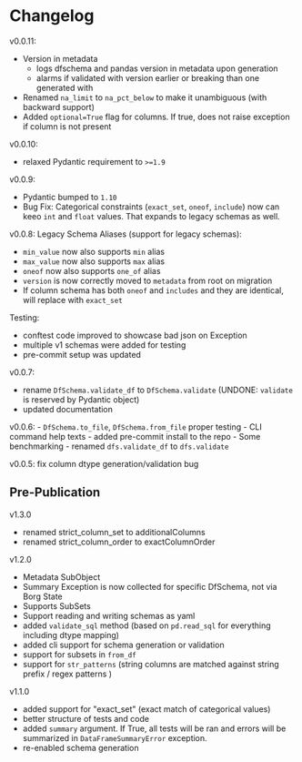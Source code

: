 # Changelog

v0.0.11:
- Version in metadata
  - logs dfschema and pandas version in metadata upon generation
  - alarms if validated with version earlier or breaking than one generated with
- Renamed `na_limit` to `na_pct_below` to make it unambiguous (with backward support)
- Added `optional=True` flag for columns. If true, does not raise exception if column is not present

v0.0.10:
- relaxed Pydantic requirement to `>=1.9`

v0.0.9:
- Pydantic bumped to `1.10`
- Bug Fix: Categorical constraints (`exact_set`, `oneof`, `include`) now can keeo `int` and `float` values. That expands to legacy schemas as well.

v0.0.8:
Legacy Schema Aliases (support for legacy schemas):
- `min_value` now also supports `min` alias
- `max_value` now also supports `max` alias
- `oneof` now also supports `one_of` alias
- `version` is now correctly moved to `metadata` from root on migration
- If column schema has both `oneof` and `includes` and they are identical, will replace with `exact_set`

Testing:
- conftest code improved to showcase bad json on Exception
- multiple v1 schemas were added for testing
- pre-commit setup was updated


v0.0.7:
- rename `DfSchema.validate_df` to `DfSchema.validate` (UNDONE: `validate` is reserved by Pydantic object)
- updated documentation

v0.0.6:
    - `DfSchema.to_file`, `DfSchema.from_file` proper testing
    - CLI command help texts
    - added pre-commit install to the repo
    - Some benchmarking
    - renamed `dfs.validate_df` to `dfs.validate`
    
v0.0.5: fix column dtype generation/validation bug

## Pre-Publication
v1.3.0
- renamed strict_column_set to additionalColumns
- renamed strict_column_order to exactColumnOrder

v1.2.0
- Metadata SubObject
- Summary Exception is now collected for specific DfSchema, not via Borg State
- Supports SubSets
- Support reading and writing schemas as yaml
- added `validate_sql` method (based on `pd.read_sql` for everything including dtype mapping)
- added cli support for schema generation or validation
- support for subsets in `from_df`
- support for `str_patterns` (string columns are matched against string prefix / regex patterns )

v1.1.0
- added support for "exact_set" (exact match of categorical values)
- better structure of tests and code
- added `summary` argument. If True, all tests will be ran and errors will be summarized in `DataFrameSummaryError` exception.
- re-enabled schema generation

